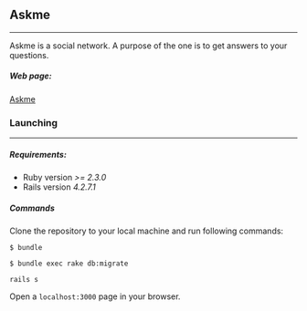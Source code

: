 ## Askme

***
Askme is a social network. A purpose of the one is to get answers to your questions.

##### Web page:
[Askme](http://http://askmenow17.herokuapp.com/)

### Launching
***
##### Requirements:
* Ruby version _>= 2.3.0_
* Rails version _4.2.7.1_

##### Commands
Clone the repository to your local machine and run following commands:

```
$ bundle
```

```
$ bundle exec rake db:migrate
```

```
rails s
```

Open a `localhost:3000` page in your browser.